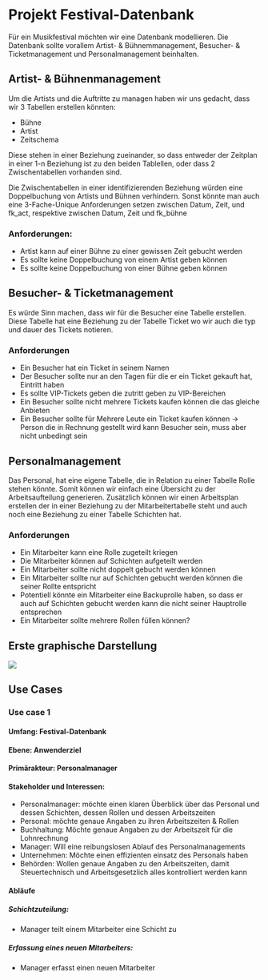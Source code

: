 # Projekt Festival-Datenbank

Für ein Musikfestival möchten wir eine Datenbank modellieren. Die Datenbank sollte vorallem Artist- & Bühnemmanagement, Besucher- & Ticketmanagement und Personalmanagement beinhalten.

## Artist- & Bühnenmanagement

Um die Artists und die Auftritte zu managen haben wir uns gedacht, dass wir 3 Tabellen erstellen könnten:

- Bühne
- Artist
- Zeitschema

Diese stehen in einer Beziehung zueinander, so dass entweder der Zeitplan in einer 1-n Beziehung ist zu den beiden Tablellen, oder dass 2 Zwischentabellen vorhanden sind.

Die Zwischentabellen in einer identifizierenden Beziehung würden eine Doppelbuchung von Artists und Bühnen verhindern.
Sonst könnte man auch eine 3-Fache-Unique Anforderungen setzen zwischen Datum, Zeit, und fk_act, respektive zwischen Datum, Zeit und fk_bühne

### Anforderungen:

- Artist kann auf einer Bühne zu einer gewissen Zeit gebucht werden
- Es sollte keine Doppelbuchung von einem Artist geben können
- Es sollte keine Doppelbuchung von einer Bühne geben können

## Besucher- & Ticketmanagement

Es würde Sinn machen, dass wir für die Besucher eine Tabelle erstellen. Diese Tabelle hat eine Beziehung zu der Tabelle Ticket wo wir auch die typ und dauer des Tickets notieren.

### Anforderungen

- Ein Besucher hat ein Ticket in seinem Namen
- Der Besucher sollte nur an den Tagen für die er ein Ticket gekauft hat, Eintritt haben
- Es sollte VIP-Tickets geben die zutritt geben zu VIP-Bereichen
- Ein Besucher sollte nicht mehrere Tickets kaufen können die das gleiche Anbieten
- Ein Besucher sollte für Mehrere Leute ein Ticket kaufen können -> Person die in Rechnung gestellt wird kann Besucher sein, muss aber nicht unbedingt sein

## Personalmanagement

Das Personal, hat eine eigene Tabelle, die in Relation zu einer Tabelle Rolle stehen könnte. Somit können wir einfach eine Übersicht zu der Arbeitsaufteilung generieren. Zusätzlich können wir einen Arbeitsplan erstellen der in einer Beziehung zu der Mitarbeitertabelle steht und auch noch eine Beziehung zu einer Tabelle Schichten hat.

### Anforderungen

- Ein Mitarbeiter kann eine Rolle zugeteilt kriegen
- Die Mitarbeiter können auf Schichten aufgeteilt werden
- Ein Mitarbeiter sollte nicht doppelt gebucht werden können
- Ein Mitarbeiter sollte nur auf Schichten gebucht werden können die seiner Rollte entspricht
- Potentiell könnte ein Mitarbeiter eine Backuprolle haben, so dass er auch auf Schichten gebucht werden kann die nicht seiner Hauptrolle entsprechen
- Ein Mitarbeiter sollte mehrere Rollen füllen können?


## Erste graphische Darstellung

![](../uerberblick_erd.png)


## Use Cases

### Use case 1

#### **Umfang:** Festival-Datenbank
#### **Ebene:** Anwenderziel
#### **Primärakteur:** Personalmanager
#### **Stakeholder und Interessen:**

- Personalmanager: möchte einen klaren Überblick über das Personal und dessen Schichten, dessen Rollen und dessen Arbeitszeiten
- Personal: möchte genaue Angaben zu ihren Arbeitszeiten & Rollen
- Buchhaltung: Möchte genaue Angaben zu der Arbeitszeit für die Lohnrechnung
- Manager: Will eine reibungslosen Ablauf des Personalmanagements
- Unternehmen: Möchte einen effizienten einsatz des Personals haben
- Behörden: Wollen genaue Angaben zu den Arbeitszeiten, damit Steuertechnisch und Arbeitsgesetzlich alles kontrolliert werden kann

#### Abläufe

##### Schichtzuteilung:

- Manager teilt einem Mitarbeiter eine Schicht zu

##### Erfassung eines neuen Mitarbeiters:

- Manager erfasst einen neuen Mitarbeiter